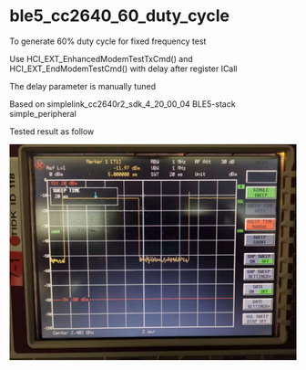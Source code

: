 # ble5_cc2640_60_duty_cycle

To generate 60% duty cycle for fixed frequency test

Use HCI_EXT_EnhancedModemTestTxCmd() and HCI_EXT_EndModemTestCmd() with delay after register ICall

The delay parameter is manually tuned

Based on simplelink_cc2640r2_sdk_4_20_00_04 BLE5-stack simple_peripheral

Tested result as follow

![Test result](https://github.com/Shuyang-z/ble5_cc2640_60_duty_cycle/raw/main/Test%20Result.jpg)
